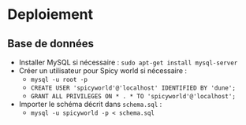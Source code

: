 # Deploiement
## Base de données
- Installer MySQL si nécessaire : `sudo apt-get install mysql-server`
- Créer un utilisateur pour Spicy world si nécessaire :
  * `mysql -u root -p`
  * `CREATE USER 'spicyworld'@'localhost' IDENTIFIED BY 'dune';`
  * `GRANT ALL PRIVILEGES ON * . * TO 'spicyworld'@'localhost';`
- Importer le schéma décrit dans `schema.sql` :
  * `mysql -u spicyworld -p < schema.sql`	